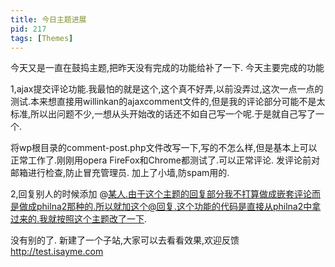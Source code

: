 ```yaml
---
title: 今日主题进展
pid: 217
tags: [Themes]
---
```

今天又是一直在鼓捣主题,把昨天没有完成的功能给补了一下.
今天主要完成的功能

1,ajax提交评论功能.我最怕的就是这个,这个真不好弄,以前没弄过,这次一点一点的测试.本来想直接用willinkan的ajaxcomment文件的,但是我的评论部分可能不是太标准,所以出问题不少,一想从头开始改的话还不如自己写一个呢.于是就自己写了一个.

将wp根目录的comment-post.php文件改写一下,写的不怎么样,但是基本上可以正常工作了.刚刚用opera FireFox和Chrome都测试了.可以正常评论.
发评论前对邮箱进行检查,防止冒充管理员.
加上了小墙,防spam用的.

2,回复别人的时候添加 @某人.由于这个主题的回复部分我不打算做成嵌套评论而是做成philna2那种的.所以就加这个@回复.这个功能的代码是直接从philna2中拿过来的.我就按照这个主题改了一下.

没有别的了.
新建了一个子站,大家可以去看看效果,欢迎反馈 <http://test.isayme.com>

